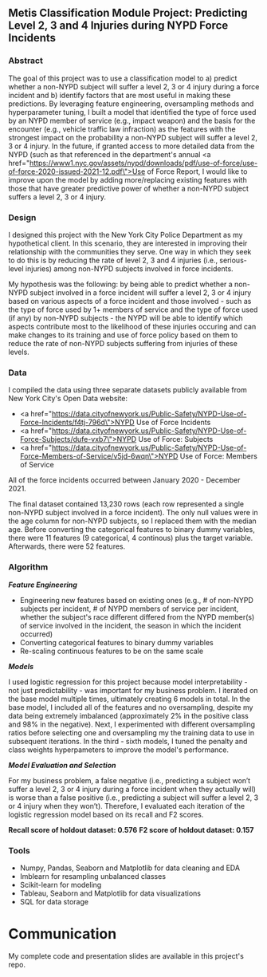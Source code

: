 ## Metis Classification Module Project: Predicting Level 2, 3 and 4 Injuries during NYPD Force Incidents

### Abstract

The goal of this project was to use a classification model to a) predict whether a non-NYPD subject will suffer a level 2, 3 or 4 injury during a force incident and b) identify factors that are most useful in making these predictions. By leveraging feature engineering, oversampling methods and hyperparameter tuning, I built a model that identified the type of force used by an NYPD member of service (e.g., impact weapon) and the basis for the encounter (e.g., vehicle traffic law infraction) as the features with the strongest impact on the probability a non-NYPD subject will suffer a level 2, 3 or 4 injury. In the future, if granted access to more detailed data from the NYPD (such as that referenced in the department's annual <a href=\"https://www1.nyc.gov/assets/nypd/downloads/pdf/use-of-force/use-of-force-2020-issued-2021-12.pdf\">Use of Force Report</a>, I would like to improve upon the model by adding more/replacing existing features with those that have greater predictive power of whether a non-NYPD subject suffers a level 2, 3 or 4 injury.

### Design

I designed this project with the New York City Police Department as my hypothetical client. In this scenario, they are interested in improving their relationship with the communities they serve. One way in which they seek to do this is by reducing the rate of level 2, 3 and 4 injuries (i.e., serious-level injuries) among non-NYPD subjects involved in force incidents.

My hypothesis was the following: by being able to predict whether a non-NYPD subject involved in a force incident will suffer a level 2, 3 or 4 injury based on various aspects of a force incident and those involved - such as the type of force used by 1+ members of service and the type of force used (if any) by non-NYPD subjects - the NYPD will be able to identify which aspects contribute most to the likelihood of these injuries occuring and can make changes to its training and use of force policy based on them to reduce the rate of non-NYPD subjects suffering from injuries of these levels.

### Data

I compiled the data using three separate datasets publicly available from New York City's Open Data website:
- <a href=\"https://data.cityofnewyork.us/Public-Safety/NYPD-Use-of-Force-Incidents/f4tj-796d\">NYPD Use of Force Incidents</a>
- <a href=\"https://data.cityofnewyork.us/Public-Safety/NYPD-Use-of-Force-Subjects/dufe-vxb7\">NYPD Use of Force: Subjects</a>
- <a href=\"https://data.cityofnewyork.us/Public-Safety/NYPD-Use-of-Force-Members-of-Service/v5jd-6wqn\">NYPD Use of Force: Members of Service</a>

All of the force incidents occurred between January 2020 - December 2021.

The final dataset contained 13,230 rows (each row represented a single non-NYPD subject involved in a force incident). The only null values were in the age column for non-NYPD subjects, so I replaced them with the median age. Before converting the categorical features to binary dummy variables, there were 11 features (9 categorical, 4 continous) plus the target variable. Afterwards, there were 52 features.

### Algorithm

***Feature Engineering***

- Engineering new features based on existing ones (e.g., # of non-NYPD subjects per incident, # of NYPD members of service per incident, whether the subject's race different differed from the NYPD member(s) of service involved in the incident, the season in which the incident occurred)
- Converting categorical features to binary dummy variables
- Re-scaling continuous features to be on the same scale

***Models***

I used logistic regression for this project because model interpretability - not just predictability - was important for my business problem. I iterated on the base model multiple times, ultimately creating 6 models in total. In the base model, I included all of the features and no oversampling, despite my data being extremely imbalanced (approximately 2% in the positive class and 98% in the negative). Next, I experimented with different oversampling ratios before selecting one and oversampling my the training data to use in subsequent iterations. In the third - sixth models, I tuned the penalty and class weights hyperpameters to improve the model's performance.

***Model Evaluation and Selection***

For my business problem, a false negative (i.e., predicting a subject won’t suffer a level 2, 3 or 4 injury during a force incident when they actually will) is worse than a false positive (i.e., predicting a subject will suffer a level 2, 3 or 4 injury when they won’t). Therefore, I evaluated each iteration of the logistic regression model based on its recall and F2 scores.

**Recall score of holdout dataset: 0.576**
**F2 score of holdout dataset: 0.157**

### Tools

- Numpy, Pandas, Seaborn and Matplotlib for data cleaning and EDA
- Imblearn for resampling unbalanced classes
- Scikit-learn for modeling
- Tableau, Seaborn and Matplotlib for data visualizations
- SQL for data storage
    
# Communication
My complete code and presentation slides are available in this project's repo.
    
